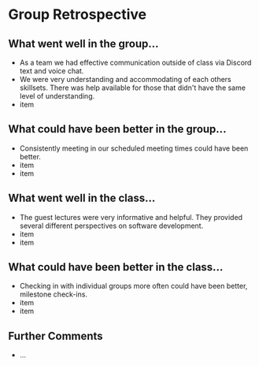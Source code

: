 # Group Retrospective

## What went well in the group...
* As a team we had effective communication outside of class via Discord text and voice chat.
* We were very understanding and accommodating of each others skillsets. There was help available for those that didn't have the same level of understanding.
* item

## What could have been better in the group...
* Consistently meeting in our scheduled meeting times could have been better.
* item
* item

## What went well in the class...
* The guest lectures were very informative and helpful. They provided several different perspectives on software development.
* item
* item

## What could have been better in the class...
* Checking in with individual groups more often could have been better, milestone check-ins.
* item
* item

## Further Comments
* ...